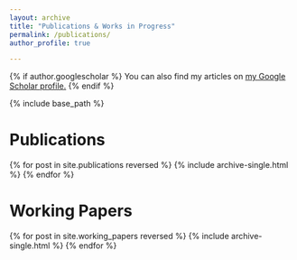```yaml
---
layout: archive
title: "Publications & Works in Progress"
permalink: /publications/
author_profile: true

---
```


{% if author.googlescholar %}
  You can also find my articles on <u><a href="{{author.googlescholar}}">my Google Scholar profile</a>.</u>
{% endif %}

{% include base_path %}

Publications
=====

{% for post in site.publications reversed %}
  {% include archive-single.html %}
{% endfor %}

Working Papers
=====

{% for post in site.working_papers reversed %}
  {% include archive-single.html %}
{% endfor %}
